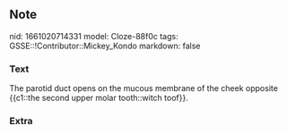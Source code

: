 ## Note
nid: 1661020714331
model: Cloze-88f0c
tags: GSSE::!Contributor::Mickey_Kondo
markdown: false

### Text
The parotid duct opens on the mucous membrane of the cheek opposite {{c1::the second upper molar tooth::witch toof}}.

### Extra

